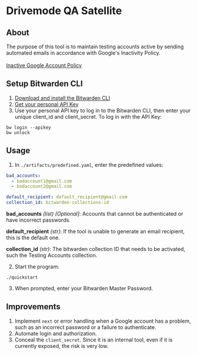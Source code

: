 # Drivemode QA Satellite

## About
The purpose of this tool is to maintain testing accounts active by sending automated emails in accordance with Google's Inactivity Policy.
<br><br>
<a href="https://support.google.com/accounts/answer/12418290?hl=en" target="_blank">Inactive Google Account Policy</a>

## Setup Bitwarden CLI
1. <a href="https://bitwarden.com/help/cli/" target="_blank">Download and install the Bitwarden CLI</a>
2. <a href="https://bitwarden.com/help/personal-api-key/" target="_blank">Get your personal API Key</a>
3. Use your personal API key to log in to the Bitwarden CLI, then enter your unique client_id and client_secret. To log in with the API Key:
```commandline
bw login --apikey
bw unlock
```

## Usage
1. In `./artifacts/predefined.yaml`, enter the predefined values:
```yaml
bad_accounts:
  - badaccount1@gmail.com
  - badaccount2@gmail.com

default_recipient: default_recipient@gmail.com
collection_id: bitwarden-collections-id
```
<b>bad_accounts</b> <i>(list) [Optional]</i>:
Accounts that cannot be authenticated or have incorrect passwords.

<b>default_recipient</b> <i>(str)</i>:
If the tool is unable to generate an email recipient, this is the default one.

<b>collection_id</b> <i>(str)</i>:
The bitwarden collection ID that needs to be activated, such the Testing Accounts collection.

2. Start the program:
```commandline
./quickstart
```
3. When prompted, enter your Bitwarden Master Password.

## Improvements
1. Implement `next` or error handling when a Google account has a problem, such as an incorrect password or a failure to authenticate.
2. Automate login and authorization.
3. Conceal the `client_secret`. Since it is an internal tool, even if it is currently exposed, the risk is very low.
